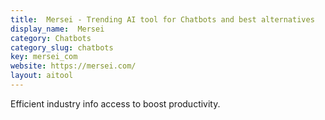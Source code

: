 ```yaml
---
title:  Mersei - Trending AI tool for Chatbots and best alternatives
display_name:  Mersei
category: Chatbots
category_slug: chatbots
key: mersei_com
website: https://mersei.com/
layout: aitool
---
```


Efficient industry info access to boost productivity.
